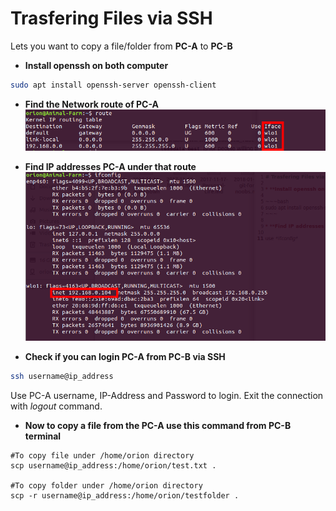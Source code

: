 # Trasfering Files via SSH

Lets you want to copy a file/folder from **PC-A** to **PC-B** 

* **Install openssh on both computer**

~~~bash
sudo apt install openssh-server openssh-client
~~~

* **Find the Network route of PC-A**
![ ](/assets/images/route.png  "route")

* **Find IP addresses PC-A under that route**
![ ](/assets/images/ifconfig.png  "ifconfig")

* **Check if you can login PC-A from PC-B via SSH**
~~~bash
ssh username@ip_address
~~~
Use PC-A username, IP-Address and Password to login. Exit the connection with *logout* command.

* **Now to copy a file from the PC-A  use this command from PC-B terminal**
~~~
#To copy file under /home/orion directory
scp username@ip_address:/home/orion/test.txt .

#To copy folder under /home/orion directory
scp -r username@ip_address:/home/orion/testfolder .
~~~

